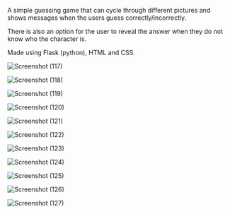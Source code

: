 A simple guessing game that can cycle through different pictures and shows messages when the users guess correctly/incorrectly.

There is also an option for the user to reveal the answer when they do not know who the character is.

Made using Flask (python), HTML and CSS.

![Screenshot (117)](https://github.com/user-attachments/assets/4ef20b37-c110-4d8b-afea-4861a071b9d4)

![Screenshot (118)](https://github.com/user-attachments/assets/da5eed45-3f94-4eb8-96b1-970beeb02749)

![Screenshot (119)](https://github.com/user-attachments/assets/c16e5b41-4375-4e05-8e81-4364050b1a06)

![Screenshot (120)](https://github.com/user-attachments/assets/497af71d-afe6-47f8-9a9f-64ff85ab04f0)

![Screenshot (121)](https://github.com/user-attachments/assets/7df4f9f4-6423-4f45-b2fd-24cba9ea1e82)

![Screenshot (122)](https://github.com/user-attachments/assets/eab00438-da81-4421-9e73-d0445994c201)

![Screenshot (123)](https://github.com/user-attachments/assets/f914afb1-cbe7-49c4-87ba-b79763e32119)

![Screenshot (124)](https://github.com/user-attachments/assets/8f051b31-eb3b-4a00-8d16-443897f5f843)

![Screenshot (125)](https://github.com/user-attachments/assets/afa4e7c6-c32d-4c6f-83c6-c4ccc671f52b)

![Screenshot (126)](https://github.com/user-attachments/assets/6af45ade-d761-4a3a-afe6-ce0b6172ba6d)

![Screenshot (127)](https://github.com/user-attachments/assets/44616100-07f1-432b-b9f1-8223100b30e1)
